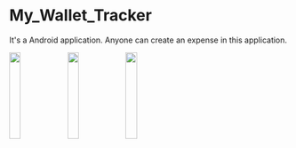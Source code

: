 # My_Wallet_Tracker
It's a Android application. Anyone can create an expense in this application.
<p>
<img src="https://user-images.githubusercontent.com/74914169/217036001-93cfa11a-851f-4e9d-8aae-207ec3c6e815.png" width=20% height=20% > 
<img src="https://user-images.githubusercontent.com/74914169/217036014-a7a4885d-6bef-44ba-bbe6-612cdd49f466.png" width=20% height=20% > 
<img src="https://user-images.githubusercontent.com/74914169/217036017-0208ad66-2a8d-4c9d-a8cd-7f06eafc82bd.png" width=20% height=20% > 
 
</p>
